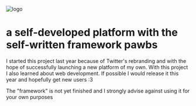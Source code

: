 ![logo](https://github.com/nekupaw/paws621/assets/128070292/3e157328-1457-4cd4-b619-ca11425e6078)

# a self-developed platform with the self-written framework pawbs
I started this project last year because of Twitter's rebranding and with the hope of successfully launching a new platform of my own.
With this project I also learned about web development.
If possible I would release it this year and hopefully get new users :3

The "framework" is not yet finished and I strongly advise against using it for your own purposes

